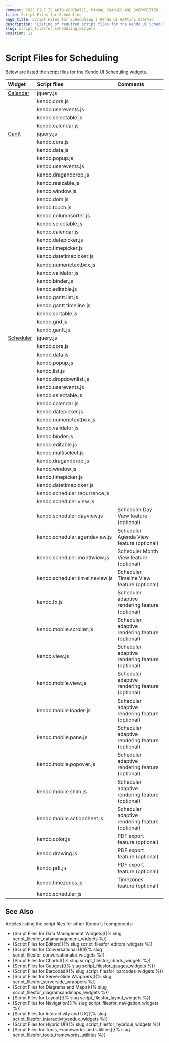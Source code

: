 ```yaml
---
comment: THIS FILE IS AUTO-GENERATED, MANUAL CHANGES ARE OVERWRITTEN. TO UPDATE THE CONTENT, UPDATE COMPONENT DEPENDENCIES AND RUN `rake js_dependencies`.
title: Script Files for Scheduling
page_title: Script Files for Scheduling | Kendo UI Getting Started
description: "Listing of required script files for the Kendo UI Scheduling"
slug: script_filesfor_scheduling_widgets
position: 11
---
```


# Script Files for Scheduling

Below are listed the script files for the Kendo UI Scheduling widgets.&nbsp;&nbsp;

| Widget | Script files | Comments |
| :---   | :---         | :---     |
| [Calendar](http://demos.telerik.com/kendo-ui/calendar/index) | jquery.js | |
| | kendo.core.js | |
| | kendo.userevents.js | |
| | kendo.selectable.js | |
| | kendo.calendar.js | |
| [Gantt](http://demos.telerik.com/kendo-ui/gantt/index) | jquery.js | |
| | kendo.core.js | |
| | kendo.data.js | |
| | kendo.popup.js | |
| | kendo.userevents.js | |
| | kendo.draganddrop.js | |
| | kendo.resizable.js | |
| | kendo.window.js | |
| | kendo.dom.js | |
| | kendo.touch.js | |
| | kendo.columnsorter.js | |
| | kendo.selectable.js | |
| | kendo.calendar.js | |
| | kendo.datepicker.js | |
| | kendo.timepicker.js | |
| | kendo.datetimepicker.js | |
| | kendo.numerictextbox.js | |
| | kendo.validator.js | |
| | kendo.binder.js | |
| | kendo.editable.js | |
| | kendo.gantt.list.js | |
| | kendo.gantt.timeline.js | |
| | kendo.sortable.js | |
| | kendo.grid.js | |
| | kendo.gantt.js | |
| [Scheduler](http://demos.telerik.com/kendo-ui/scheduler/index) | jquery.js | |
| | kendo.core.js | |
| | kendo.data.js | |
| | kendo.popup.js | |
| | kendo.list.js | |
| | kendo.dropdownlist.js | |
| | kendo.userevents.js | |
| | kendo.selectable.js | |
| | kendo.calendar.js | |
| | kendo.datepicker.js | |
| | kendo.numerictextbox.js | |
| | kendo.validator.js | |
| | kendo.binder.js | |
| | kendo.editable.js | |
| | kendo.multiselect.js | |
| | kendo.draganddrop.js | |
| | kendo.window.js | |
| | kendo.timepicker.js | |
| | kendo.datetimepicker.js | |
| | kendo.scheduler.recurrence.js | |
| | kendo.scheduler.view.js | |
| | kendo.scheduler.dayview.js | Scheduler Day View feature (optional) |
| | kendo.scheduler.agendaview.js | Scheduler Agenda View feature (optional) |
| | kendo.scheduler.monthview.js | Scheduler Month View feature (optional) |
| | kendo.scheduler.timelineview.js | Scheduler Timeline View feature (optional) |
| | kendo.fx.js | Scheduler adaptive rendering feature (optional) |
| | kendo.mobile.scroller.js | Scheduler adaptive rendering feature (optional) |
| | kendo.view.js | Scheduler adaptive rendering feature (optional) |
| | kendo.mobile.view.js | Scheduler adaptive rendering feature (optional) |
| | kendo.mobile.loader.js | Scheduler adaptive rendering feature (optional) |
| | kendo.mobile.pane.js | Scheduler adaptive rendering feature (optional) |
| | kendo.mobile.popover.js | Scheduler adaptive rendering feature (optional) |
| | kendo.mobile.shim.js | Scheduler adaptive rendering feature (optional) |
| | kendo.mobile.actionsheet.js | Scheduler adaptive rendering feature (optional) |
| | kendo.color.js | PDF export feature (optional) |
| | kendo.drawing.js | PDF export feature (optional) |
| | kendo.pdf.js | PDF export feature (optional) |
| | kendo.timezones.js | Timezones feature (optional) |
| | kendo.scheduler.js | |

## See Also

Articles listing the script files for other Kendo UI components:

+ [Script Files for Data Management Widgets]({% slug script_filesfor_datamanagement_widgets %})
+ [Script Files for Editors]({% slug script_filesfor_editors_widgets %})
+ [Script Files for Conversational UI]({% slug script_filesfor_conversationalui_widgets %})
+ [Script Files for Charts]({% slug script_filesfor_charts_widgets %})
+ [Script Files for Gauges]({% slug script_filesfor_gauges_widgets %})
+ [Script Files for Barcodes]({% slug script_filesfor_barcodes_widgets %})
+ [Script Files for Server-Side Wrappers]({% slug script_filesfor_serverside_wrappers %})
+ [Script Files for Diagrams and Maps]({% slug script_filesfor_diagramsandmaps_widgets %})
+ [Script Files for Layout]({% slug script_filesfor_layout_widgets %})
+ [Script Files for Navigation]({% slug script_filesfor_navigation_widgets %})
+ [Script Files for Interactivity and UX]({% slug script_filesfor_interactivityandux_widgets %})
+ [Script Files for Hybrid UI]({% slug script_filesfor_hybridui_widgets %})
+ [Script Files for Tools, Frameworks and Utilities]({% slug script_filesfor_tools_frameworks_utilities %})
